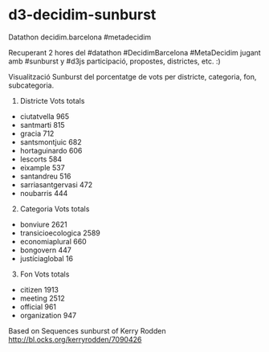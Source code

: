 # d3-decidim-sunburst
Datathon decidim.barcelona #metadecidim

Recuperant 2 hores del #datathon #DecidimBarcelona #MetaDecidim jugant amb #sunburst y #d3js participació, propostes, districtes, etc. :)

Visualització Sunburst del porcentatge de vots per districte, categoria, fon, subcategoria.

1. Districte Vots totals
  * ciutatvella	965
  * santmarti	815
  * gracia	712
  * santsmontjuic	682
  * hortaguinardo	606
  * lescorts	584
  * eixample	537
  * santandreu	516
  * sarriasantgervasi	472
  * noubarris	444

2. Categoria Vots totals
  * bonviure	2621
  * transicioecologica	2589
  * economiaplural	660
  * bongovern	447
  * justíciaglobal	16

3. Fon Vots totals
  * citizen	1913
  * meeting	2512
  * official	961
  * organization	947


Based on Sequences sunburst of Kerry Rodden
http://bl.ocks.org/kerryrodden/7090426

